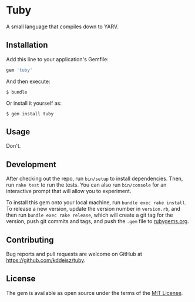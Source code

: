 # Tuby

A small language that compiles down to YARV.

## Installation

Add this line to your application's Gemfile:

```ruby
gem 'tuby'
```

And then execute:

    $ bundle

Or install it yourself as:

    $ gem install tuby

## Usage

Don't.

## Development

After checking out the repo, run `bin/setup` to install dependencies. Then, run `rake test` to run the tests. You can also run `bin/console` for an interactive prompt that will allow you to experiment.

To install this gem onto your local machine, run `bundle exec rake install`. To release a new version, update the version number in `version.rb`, and then run `bundle exec rake release`, which will create a git tag for the version, push git commits and tags, and push the `.gem` file to [rubygems.org](https://rubygems.org).

## Contributing

Bug reports and pull requests are welcome on GitHub at https://github.com/kddeisz/tuby.

## License

The gem is available as open source under the terms of the [MIT License](https://opensource.org/licenses/MIT).
